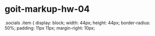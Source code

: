 # goit-markup-hw-04


.socials .item {
    display: block;
    width: 44px;
    height: 44px;
    border-radius: 50%;
    padding: 11px 11px;
    margin-right: 10px; 
 
